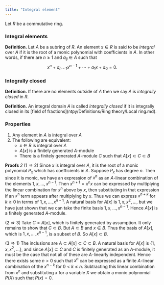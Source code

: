 ```yaml
---
title: "Integral element"
---
```


Let $R$ be a commutative ring.

### Integral elements

**Definition.** Let $A$ be a subring of $R$. An element $x\in R$ is said to be _integral_ over $A$ if it is the root of a monic polynomial with coefficients in $A$. In other words, if there are $n\geq 1$ and $a_{ij}\in A$ such that
$$ 
x^n+a_{n-1}x^{n-1}+\cdots+a_1 x+a_0=0.
$$

### Integrally closed

**Definition.** If there are no elements outside of $A$ then we say $A$ is _integrally closed_ in $R$. 

**Definition.** An integral domain $A$ is called _integrally closed_ if it is integrally closed in its [field of fractions](ntpy/Definitions/Ring theory/Local ring.md).

### Properties
1. Any element in $A$ is integral over $A$
2. The following are equivalent:
	- $x\in B$ is integral over $A$
	- $A[x]$ is a finitely generated $A$-module
	- There is a finitely generated $A$-module $C$ such that $A[x]\subset C\subset B$

**Proofs**
*2*
($1\Rightarrow 2$) Since $x$ is integral over $A$, it is the root of a monic polynomial $P_x$ which has coefficients in $A$. Suppose $P_x$ has degree $n$. Then since it is monic, we have an expression of $x^n$ as an $A$-linear combination of the elements $1,x,\dots,x^{n-1}$. Then $x^{n+1}=x^nx$ can be expressed by multiplying the linear combination for $x^n$ above by $x$, then substituting in that expression if an $x^n$ term appears after multiplying by $x$. Thus we can express $x^{n+k}$ for $k\geq 0$ in terms of $1,x,\dots,x^{n-1}$.  A natural basis for $A[x]$ is $1,x,x^2,\dots$, but we have just shown that we can take the finite basis $1,x,\dots,x^{n-1}$. Hence $A[x]$ is a finitely generated $A$-module.

($2\Rightarrow 3$) Take $C=A[x]$, which is finitely generated by assumption. It only remains to show that $C\subset B$. But $A\subset B$ and $x\in B$. Thus the basis of $A[x]$, which is $1,x,\dots,x^{n-1}$, is a subset of $B$. So $A[x]\subset B$.

($3\Rightarrow 1$) The inclusions are $A\subset A[x]\subset C\subset B$. A natural basis for $A[x]$ is $\{1,x,x^2,\dots\}$, and since $A[x]\subset C$ and $C$ is finitely generated as an $A$-module, it must be the case that not all of these are $A$-linearly independent. Hence there exists some $n> 0$ such that $x^n$ can be expressed as a finite $A$-linear combination of the $x^{n-k}$ for $0<k\leq n$. Subtracting this linear combination from $x^n$ and substituting $x$ for a variable $X$ we obtain a monic polynomial $P(X)$ such that $P(x)=0$.
